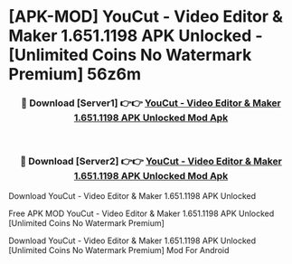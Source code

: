 # [APK-MOD] YouCut - Video Editor & Maker 1.651.1198 APK Unlocked - [Unlimited Coins No Watermark Premium] 56z6m



<div align="center">
<h3>🔴 Download [Server1] 👉👉 <a href="https://momento.my/?title=YouCut_-_Video_Editor_&_Maker_1.651.1198_APK_Unlocked">YouCut - Video Editor & Maker 1.651.1198 APK Unlocked Mod Apk</a></h3><br>

<h3>🔴 Download [Server2] 👉👉 <a href="https://momento.my/?title=YouCut_-_Video_Editor_&_Maker_1.651.1198_APK_Unlocked">YouCut - Video Editor & Maker 1.651.1198 APK Unlocked Mod Apk</a></h3>
</div>



Download YouCut - Video Editor & Maker 1.651.1198 APK Unlocked 

Free APK MOD YouCut - Video Editor & Maker 1.651.1198 APK Unlocked [Unlimited Coins No Watermark Premium]

Download YouCut - Video Editor & Maker 1.651.1198 APK Unlocked [Unlimited Coins No Watermark Premium] Mod For Android
